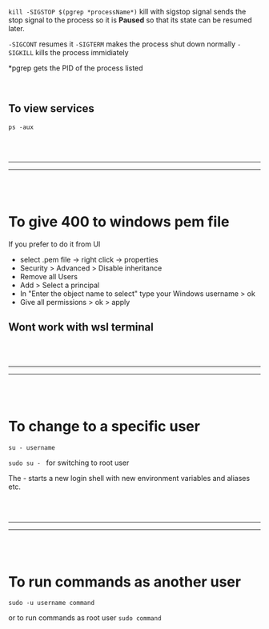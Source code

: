 
`kill -SIGSTOP $(pgrep *processName*)`
kill with sigstop signal sends the stop signal to the process so it is **Paused** so that its state can be resumed later.

`-SIGCONT` resumes it
`-SIGTERM` makes the process shut down normally
`-SIGKILL` kills the process immidiately

*pgrep gets the PID of the process listed


<br/>


## To view services 
`ps -aux `


<br/>
<br/>

---
---


<br/>
<br/>



# To give 400 to windows pem file

If you prefer to do it from UI

-   select .pem file -> right click -> properties
-   Security > Advanced > Disable inheritance
-   Remove all Users
-   Add > Select a principal
-   In "Enter the object name to select" type your Windows username > ok
-   Give all permissions > ok > apply

## Wont work with wsl terminal 






<br/>
<br/>

---
---


<br/>
<br/>



# To change to a specific user

`su - username`

`sudo su - ` for switching to root user

The - starts a new login shell with new environment variables and aliases etc.



<br/>
<br/>

---
---


<br/>
<br/>


# To run commands as another user

`sudo -u username command`

or to run commands as root user
`sudo command`